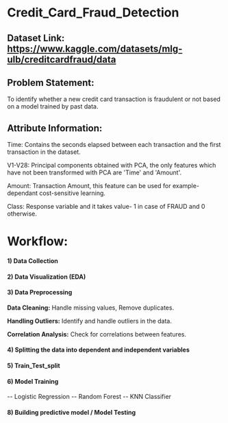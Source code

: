 # Credit_Card_Fraud_Detection


## Dataset Link: https://www.kaggle.com/datasets/mlg-ulb/creditcardfraud/data

## Problem Statement:

To identify whether a new credit card transaction is fraudulent or not based on a model trained by past data.


## Attribute Information:

Time: Contains the seconds elapsed between each transaction and the first transaction in the dataset.

V1-V28: Principal components obtained with PCA, the only features which have not been transformed with PCA are 'Time' and 'Amount'.

Amount: Transaction Amount, this feature can be used for example-dependant cost-sensitive learning.

Class: Response variable and it takes value- 1 in case of FRAUD and 0 otherwise.

# Workflow:
#### 1) Data Collection
#### 2) Data Visualization (EDA)
#### 3) Data Preprocessing
  **Data Cleaning:** Handle missing values, Remove duplicates.

  **Handling Outliers:** Identify and handle outliers in the data.

  **Correlation Analysis:** Check for correlations between features.
#### 4) Splitting the data into dependent and independent variables
#### 5) Train_Test_split
#### 6) Model Training
-- Logistic Regression
-- Random Forest
-- KNN Classifier
#### 8) Building predictive model / Model Testing
